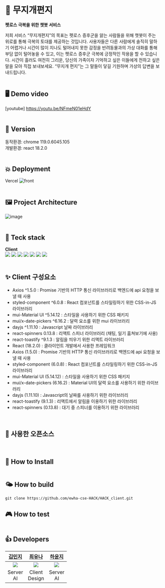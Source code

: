 # 🌈 무지개편지
<b>펫로스 극복을 위한 챗봇 서비스</b>

저희 서비스 “무지개편지”의 목표는 펫로스 증후군을 앓는 사람들을 위해 챗봇이 주는 위로를 통해 극복의 토대를 제공하는 것입니다. 사용자들은 다른 사람에게 솔직히 말하기 어렵거나 시간이 많이 지나도 털어내지 못한 감정을 반려동물과의 가상 대화를 통해 부담 없이 털어놓을 수 있고, 이는 펫로스 증후군 극복에 긍정적인 작용을 할 수 있습니다. 시간이 흘러도 여전히 그리운, 당신의 가족이자 기억하고 싶은 이들에게 전하고 싶은 말을 모아 직접 보내보세요. “무지개 편지”는 그 말들이 닿길 기원하며 가상의 답변을 보내드립니다.
<br>
<br>

## 🖥️ Demo video
[youtube] https://youtu.be/NFmeN01eHdY
<br>
<br>

## 🚀 Version
동작환경: chrome 119.0.6045.105
<br> 개발환경: react 18.2.0
<br>
<br>

## 💥 Deployment
Vercel
![front](https://github.com/ewha-cse-HACK/HACK_client/assets/79117648/f1240f60-d42b-4653-aaa7-396e96180860)
<br>
<br>

## 🖼️ Project Architecture
![image](https://github.com/ewha-cse-HACK/HACK_Server/assets/67634926/99676a61-6f99-48af-8b07-4c52f4c09ec5)
<br>
<br>

## 💪 Teck stack
<b>Client</b> <br>
<img src="https://img.shields.io/badge/HTML5-E34F26?style=for-the-badge&logo=HTML5&logoColor=white"/></a> <img src="https://img.shields.io/badge/CSS3-1572B6?style=for-the-badge&logo=CSS3&logoColor=white"/></a>
<img src="https://img.shields.io/badge/JavaScript-F7DF1E?style=for-the-badge&logo=JavaScript&logoColor=white"/></a>
<img src="https://img.shields.io/badge/styledcomponents-DB7093?style=for-the-badge&logo=styledcomponents&logoColor=white"/></a>
<img src="https://img.shields.io/badge/Vercel-000000?style=for-the-badge&logo=Vercel&logoColor=white"/></a>
<img src="https://img.shields.io/badge/React-61DAFB?style=for-the-badge&logo=React&logoColor=white"/></a>
<img src="https://img.shields.io/badge/Axios-5A29E4?style=for-the-badge&logo=Axios&logoColor=white"/></a>
<br>
<br>

## ✨ Client 구성요소
- Axios ^1.5.0 : Promise 기반의 HTTP 통신 라이브러리로 백엔드에 api 요청을 보낼 때 사용
- styled-component ^6.0.8 : React 컴포넌트를 스타일링하기 위한 CSS-in-JS 라이브러리
- mui-Material UI ^5.14.12 : 스타일을 사용하기 위한 CSS 패키지
- mui/x-date-pickers ^6.16.2 : 달력 요소를 위한 mui 라이브러리
- dayjs ^1.11.10 : Javascript 날짜 라이브러리
- react-spinners 0.13.8 : 리액트 스피너 라이브러리 (채팅, 일기 훔쳐보기에 사용)
- react-toastify ^9.1.3 : 알림을 띄우기 위한 리액트 라이브러리
- React (18.2.0) : 클라이언트 개발에서 사용한 프레임워크
- Axios (1.5.0) : Promise 기반의 HTTP 통신 라이브러리로 백엔드에 api 요청을 보낼 때 사용
- styled-component (6.0.8) : React 컴포넌트를 스타일링하기 위한 CSS-in-JS 라이브러리
- mui-Material UI (5.14.12) : 스타일을 사용하기 위한 CSS 패키지
- mui/x-date-pickers (6.16.2) : Material UI의 달력 요소를 사용하기 위한 라이브러리
- dayjs (1.11.10) : Javascript의 날짜를 사용하기 위한 라이브러리
- react-toastify (9.1.3) : 리액트에서 알림을 이용하기 위한 라이브러리
- react-spinners (0.13.8) : 대기 중 스피너를 이용하기 위한 라이브러리

<br>

## 🧩 사용한 오픈소스

<br>


## 🌟 How to Install
~~~

~~~

## 🌤️ How to build
~~~
git clone https://github.com/ewha-cse-HACK/HACK_client.git
~~~

## 🎮 How to test
~~~

~~~


## 👍 Developers
<table>
  <thead>
    <tr>
        <th align=center><a href="https://github.com/minji1289">김민지</a></td>
        <th align=center><a href="https://github.com/ehvzmf">최유나</a></td>
        <th align=center><a href="https://github.com/yunji118">하윤지</a></td>
    </tr>
  </thead>
    <tr>
        <td align=center><img src = "https://github.com/ewha-cse-HACK/HACK_Server/assets/67634926/b9b5e64d-45d7-4a6d-af6f-7d7456c10da8"></td>
        <td align=center><img src = "https://github.com/ewha-cse-HACK/HACK_Server/assets/67634926/5b560b07-6128-4b81-aa64-e3093d7f77ed"></td>
        <td align=center><img src = "https://github.com/ewha-cse-HACK/HACK_Server/assets/67634926/5580da4f-6b71-4d2e-9a25-96889a4c48ca"></td>
    </tr>
    <tr>
        <td align=center>Server<br>AI</td>
        <td align=center>Client<br>Design</td>
        <td align=center>Server<br>AI</td>
    </tr>
</table>
<br>



